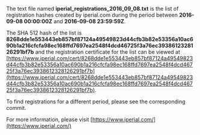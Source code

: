 The text file named **iperial_registrations_2016_09_08.txt** is the list of registration hashes created by iperial.com during the period between **2016-09-08 00:00:00Z** and **2016-09-08 23:59:59Z**.

The SHA 512 hash of the list is **8268dde1e553443eb857bf87124a49549823d44cfb3b82e53356a10ac690b1a216cfcfa98ec168ffd7697ea2548f4dcd46725f3a76ec3938612328126291bf7b** and the registration certificate for the list can be viewed at [https://www.iperial.com/cert/8268dde1e553443eb857bf87124a49549823d44cfb3b82e53356a10ac690b1a216cfcfa98ec168ffd7697ea2548f4dcd46725f3a76ec3938612328126291bf7b](https://www.iperial.com/cert/8268dde1e553443eb857bf87124a49549823d44cfb3b82e53356a10ac690b1a216cfcfa98ec168ffd7697ea2548f4dcd46725f3a76ec3938612328126291bf7b).

To find registrations for a different period, please see the corresponding commit.

For more information, please visit [https://www.iperial.com/](https://www.iperial.com/)
